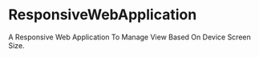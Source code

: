 # ResponsiveWebApplication
A Responsive Web Application To Manage View Based On Device Screen Size.
